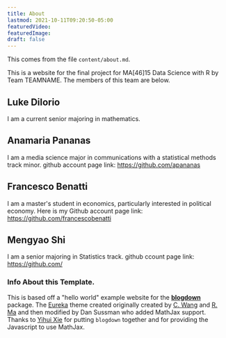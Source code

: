 ```yaml
---
title: About
lastmod: 2021-10-11T09:20:50-05:00
featuredVideo:
featuredImage:
draft: false
---
```


This comes from the file `content/about.md`.

This is a website for the final project for MA[46]15 Data Science with R by Team TEAMNAME.
The members of this team are below.

## Luke DiIorio
I am a current senior majoring in mathematics. 

## Anamaria Pananas 
I am a media science major in communications with a statistical methods track minor. 
github account page link: https://github.com/apananas

## Francesco Benatti
I am a master's student in economics, particularly interested in political economy. Here is my Github account page link: https://github.com/francescobenatti

## Mengyao Shi
I am a senior majoring in Statistics track.
github ccount page link: https://github.com/

<!-- Please leave in the information below -->

### Info About this Template.

This is based off a "hello world" example website for the [**blogdown**](https://github.com/rstudio/blogdown) package. The [Eureka](https://www.wangchucheng.com/en/docs/eureka/) theme created originally created by  [C. Wang](https://www.wangchucheng.com/zh/) and [R. Ma](https://www.ruiqima.com/zh/) and then modified by Dan Sussman who added MathJax support. Thanks to [Yihui Xie](https://github.com/yihui/) for putting `blogdown` together and for providing the Javascript to use MathJax.
